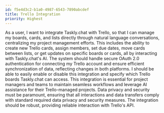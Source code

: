 ```yaml
---
id: f5e4d3c2-b1a0-4987-6543-7890abcdef
title: Trello Integration
priority: Highest
---
```

As a user, I want to integrate Taskly.chat with Trello, so that I can manage my boards, cards, and lists directly through natural language conversations, centralizing my project management efforts. This includes the ability to create new Trello cards, assign members, set due dates, move cards between lists, or get updates on specific boards or cards, all by interacting with Taskly.chat's AI. The system should handle secure OAuth 2.0 authentication for connecting my Trello account and ensure efficient synchronization of data, reflecting changes in both platforms. I should be able to easily enable or disable this integration and specify which Trello boards Taskly.chat can access. This integration is essential for project managers and teams to maintain seamless workflows and leverage AI assistance for their Trello-managed projects. Data privacy and security must be paramount, ensuring that all interactions and data transfers comply with standard required data privacy and security measures. The integration should be robust, providing reliable interaction with Trello's API.